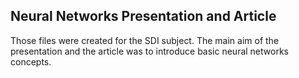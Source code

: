## Neural Networks Presentation and Article

Those files were created for the SDI subject. The main aim of the presentation and the article was to introduce basic neural networks concepts. 
